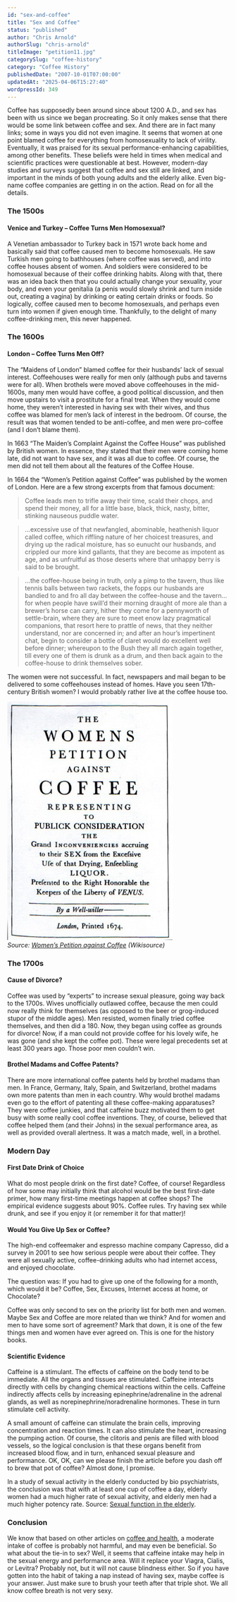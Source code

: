 ```yaml
---
id: "sex-and-coffee"
title: "Sex and Coffee"
status: "published"
author: "Chris Arnold"
authorSlug: "chris-arnold"
titleImage: "petition11.jpg"
categorySlug: "coffee-history"
category: "Coffee History"
publishedDate: "2007-10-01T07:00:00"
updatedAt: "2025-04-06T15:27:40"
wordpressId: 349
---
```


Coffee has supposedly been around since about 1200 A.D., and sex has been with us since we began procreating. So it only makes sense that there would be some link between coffee and sex. And there are in fact many links; some in ways you did not even imagine. It seems that women at one point blamed coffee for everything from homosexuality to lack of virility. Eventually, it was praised for its sexual performance-enhancing capabilities, among other benefits. These beliefs were held in times when medical and scientific practices were questionable at best. However, modern-day studies and surveys suggest that coffee and sex still are linked, and important in the minds of both young adults and the elderly alike. Even big-name coffee companies are getting in on the action. Read on for all the details.

### The 1500s

#### Venice and Turkey – Coffee Turns Men Homosexual?

A Venetian ambassador to Turkey back in 1571 wrote back home and basically said that coffee caused men to become homosexuals. He saw Turkish men going to bathhouses (where coffee was served), and into coffee houses absent of women. And soldiers were considered to be homosexual because of their coffee drinking habits. Along with that, there was an idea back then that you could actually change your sexuality, your body, and even your genitalia (a penis would slowly shrink and turn inside out, creating a vagina) by drinking or eating certain drinks or foods. So logically, coffee caused men to become homosexuals, and perhaps even turn into women if given enough time. Thankfully, to the delight of many coffee-drinking men, this never happened.

### The 1600s

#### London – Coffee Turns Men Off?

The “Maidens of London” blamed coffee for their husbands’ lack of sexual interest. Coffeehouses were really for men only (although pubs and taverns were for all). When brothels were moved above coffeehouses in the mid-1600s, many men would have coffee, a good political discussion, and then move upstairs to visit a prostitute for a final treat. When they would come home, they weren’t interested in having sex with their wives, and thus coffee was blamed for men’s lack of interest in the bedroom. Of course, the result was that women tended to be anti-coffee, and men were pro-coffee (and I don’t blame them).

In 1663 “The Maiden’s Complaint Against the Coffee House” was published by British women. In essence, they stated that their men were coming home late, did not want to have sex, and it was all due to coffee. Of course, the men did not tell them about all the features of the Coffee House.

In 1664 the “Women’s Petition against Coffee” was published by the women of London. Here are a few strong excerpts from that famous document:

> Coffee leads men to trifle away their time, scald their chops, and spend their money, all for a little base, black, thick, nasty, bitter, stinking nauseous puddle water.

> …excessive use of that newfangled, abominable, heathenish liquor called coffee, which riffling nature of her choicest treasures, and drying up the radical moisture, has so eunucht our husbands, and crippled our more kind gallants, that they are become as impotent as age, and as unfruitful as those deserts where that unhappy berry is said to be brought.

> …the coffee-house being in truth, only a pimp to the tavern, thus like tennis balls between two rackets, the fopps our husbands are bandied to and fro all day between the coffee-house and the tavern…for when people have swill’d their morning draught of more ale than a brewer’s horse can carry, hither they come for a pennyworth of settle-brain, where they are sure to meet enow lazy pragmatical companions, that resort here to prattle of news, that they neither understand, nor are concerned in; and after an hour’s impertinent chat, begin to consider a bottle of claret would do excellent well before dinner; whereupon to the Bush they all march again together, till every one of them is drunk as a drum, and then back again to the coffee-house to drink themselves sober.

The women were not successful. In fact, newspapers and mail began to be delivered to some coffeehouses instead of homes. Have you seen 17th-century British women? I would probably rather live at the coffee house too.

![womens petition against coffee](petition11.jpg)  
*Source: [Women’s Petition against Coffee](https://en.wikisource.org/wiki/Women's_Petition_against_Coffee) (Wikisource)*

### The 1700s

#### Cause of Divorce?

Coffee was used by “experts” to increase sexual pleasure, going way back to the 1700s. Wives unofficially outlawed coffee, because the men could now really think for themselves (as opposed to the beer or grog-induced stupor of the middle ages). Men resisted, women finally tried coffee themselves, and then did a 180. Now, they began using coffee as grounds for divorce! Now, if a man could not provide coffee for his lovely wife, he was gone (and she kept the coffee pot). These were legal precedents set at least 300 years ago. Those poor men couldn’t win.

#### Brothel Madams and Coffee Patents?

There are more international coffee patents held by brothel madams than men. In France, Germany, Italy, Spain, and Switzerland, brothel madams own more patents than men in each country. Why would brothel madams even go to the effort of patenting all these coffee-making apparatuses? They were coffee junkies, and that caffeine buzz motivated them to get busy with some really cool coffee inventions. They, of course, believed that coffee helped them (and their Johns) in the sexual performance area, as well as provided overall alertness. It was a match made, well, in a brothel.

### Modern Day

#### First Date Drink of Choice

What do most people drink on the first date? Coffee, of course! Regardless of how some may initially think that alcohol would be the best first-date primer, how many first-time meetings happen at coffee shops? The empirical evidence suggests about 90%. Coffee rules. Try having sex while drunk, and see if you enjoy it (or remember it for that matter)!

#### Would You Give Up Sex or Coffee?

The high-end coffeemaker and espresso machine company Capresso, did a survey in 2001 to see how serious people were about their coffee. They were all sexually active, coffee-drinking adults who had internet access, and enjoyed chocolate.

The question was: If you had to give up one of the following for a month, which would it be? Coffee, Sex, Excuses, Internet access at home, or Chocolate?

Coffee was only second to sex on the priority list for both men and women. Maybe Sex and Coffee are more related than we think? And for women and men to have some sort of agreement? Mark that down, it is one of the few things men and women have ever agreed on. This is one for the history books.

#### Scientific Evidence

Caffeine is a stimulant. The effects of caffeine on the body tend to be immediate. All the organs and tissues are stimulated. Caffeine interacts directly with cells by changing chemical reactions within the cells. Caffeine indirectly affects cells by increasing epinephrine/adrenaline in the adrenal glands, as well as norepinephrine/noradrenaline hormones. These in turn stimulate cell activity.

A small amount of caffeine can stimulate the brain cells, improving concentration and reaction times. It can also stimulate the heart, increasing the pumping action. Of course, the clitoris and penis are filled with blood vessels, so the logical conclusion is that these organs benefit from increased blood flow, and in turn, enhanced sexual pleasure and performance. OK, OK, can we please finish the article before you dash off to brew that pot of coffee? Almost done, I promise.

In a study of sexual activity in the elderly conducted by bio psychiatrists, the conclusion was that with at least one cup of coffee a day, elderly women had a much higher rate of sexual activity, and elderly men had a much higher potency rate. Source: [Sexual function in the elderly](https://www.biopsychiatry.com/coffeesex.htm).

### Conclusion

We know that based on other articles on [coffee and health](http://ineedcoffee.com/section/coffee-health/), a moderate intake of coffee is probably not harmful, and may even be beneficial. So what about the tie-in to sex? Well, it seems that caffeine intake may help in the sexual energy and performance area. Will it replace your Viagra, Cialis, or Levitra? Probably not, but it will not cause blindness either. So if you have gotten into the habit of taking a nap instead of having sex, maybe coffee is your answer. Just make sure to brush your teeth after that triple shot. We all know coffee breath is not very sexy.